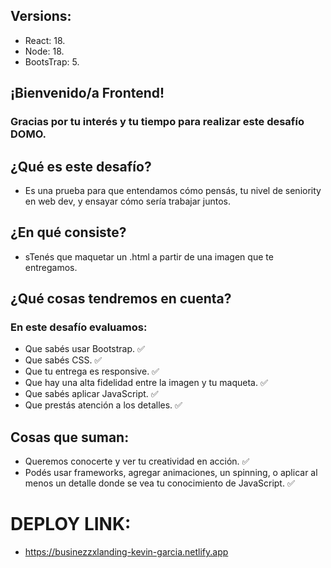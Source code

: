 ## Versions:

- React: 18.
- Node: 18.
- BootsTrap: 5.

## ¡Bienvenido/a Frontend!

### Gracias por tu interés y tu tiempo para realizar este desafío DOMO.

## ¿Qué es este desafío?

- Es una prueba para que entendamos cómo pensás, tu nivel de seniority en web dev, y ensayar cómo sería trabajar juntos.

## ¿En qué consiste?

- sTenés que maquetar un .html a partir de una imagen que te entregamos.

## ¿Qué cosas tendremos en cuenta?

### En este desafío evaluamos:

- Que sabés usar Bootstrap. ✅
- Que sabés CSS. ✅
- Que tu entrega es responsive. ✅
- Que hay una alta fidelidad entre la imagen y tu maqueta. ✅
- Que sabés aplicar JavaScript. ✅
- Que prestás atención a los detalles. ✅

## Cosas que suman:

- Queremos conocerte y ver tu creatividad en acción. ✅
- Podés usar frameworks, agregar animaciones, un spinning, o aplicar al menos un detalle donde se vea tu conocimiento de JavaScript. ✅

# DEPLOY LINK:

- https://businezzxlanding-kevin-garcia.netlify.app
